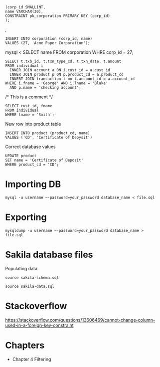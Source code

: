 ```CREATE TABLE corporation 
(corp_id SMALLINT, 
name VARCHAR(30), 
CONSTRAINT pk_corporation PRIMARY KEY (corp_id) 
);
```
,

```
INSERT INTO corporation (corp_id, name) 
VALUES (27, 'Acme Paper Corporation'); 
```

mysql < SELECT name FROM corporation WHRE corp_id = 27; 

```
SELECT t.txb_id, t.txn_type_cd, t.txn_date, t.amount 
FROM individual i 
  INNER JOIN account a ON i.cust_id = a.cust_id 
  INNER JOIN product p ON p.product_cd = a.product_cd 
  INNERT JOIN transaction t on t.account_id = a.account_id 
WHERE i.fname = 'George' AND i.lname = 'Blake'
  AND p.name = 'checking account'; 
 ```
 
  /* This is a comment */
  
  ```
  SELECT cust_id, fname 
  FROM individual 
  WHERE lname = 'Smith'; 
  ```

New row into product table 
```
INSERT INTO product (product_cd, name)
VALUES ('CD', 'Certificate of Depysit')
```
Correct database values 
```
UPDATE product 
SET name = 'Certificate of Deposit'
WHERE product_cd = 'CD'; 
```

# Importing DB 
```
mysql -u username –-password=your_password database_name < file.sql 
```

# Exporting
```
mysqldump -u username –-password=your_password database_name > file.sql
```

# Sakila database files 
Populating data 
```
source sakila-schema.sql
```
```
source sakila-data.sql
```

# Stackoverflow
https://stackoverflow.com/questions/13606469/cannot-change-column-used-in-a-foreign-key-constraint 

# Chapters 
- Chapter 4 Filtering
